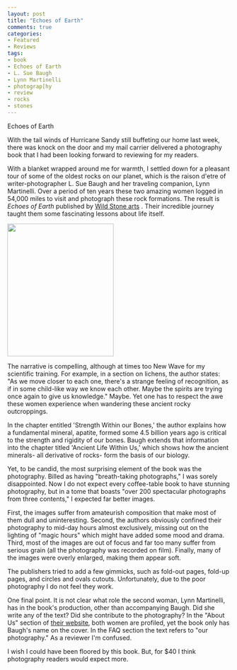 ```yaml
---
layout: post
title: "Echoes of Earth"
comments: true
categories:
- Featured
- Reviews
tags:
- book
- Echoes of Earth
- L. Sue Baugh
- Lynn Martinelli
- photograp[hy
- review
- rocks
- stones
---
```

Echoes of Earth

With the tail winds of Hurricane Sandy still buffeting our home last week, there was knock on the door and my mail carrier delivered a photography book that I had been looking forward to reviewing for my readers.

With a blanket wrapped around me for warmth, I settled down for a pleasant tour of some of the oldest rocks on our planet, which is the raison d'etre of writer-photographer L. Sue Baugh and her traveling companion, Lynn Martinelli. Over a period of ten years these two amazing women logged in 54,000 miles to visit and photograph these rock formations. The result is <em>Echoes of Earth</em> published by <a href="http://www.wildstonearts.com">Wild Stone arts</a> . Their incredible journey taught them some fascinating lessons about life itself.

<a href="http://blog.lesterpickerphoto.com/wp-content/uploads/2012/11/eoe_coverb.jpg"><img class="alignnone size-medium wp-image-2436" title="eoe_coverb" src="http://blog.lesterpickerphoto.com/wp-content/uploads/2012/11/eoe_coverb-240x300.jpg" alt="" width="240" height="300" /></a>

The narrative is compelling, although at times too New Wave for my scientific training. For example, in a section on lichens, the author states: "As we move closer to each one, there's a strange feeling of recognition, as if in some child-like way we know each other. Maybe the spirits are trying once again to give us knowledge." Maybe. Yet one has to respect the awe these women experience when wandering these ancient rocky outcroppings.

In the chapter entitled 'Strength Within our Bones,' the author explains how a fundamental mineral, apatite, formed some 4.5 billion years ago is critical to the strength and rigidity of our bones. Baugh extends that information into the chapter titled 'Ancient Life Within Us,' which shows how the ancient minerals- all derivative of rocks- form the basis of our biology.

Yet, to be candid, the most surprising element of the book was the photography. Billed as having "breath-taking photographs," I was sorely disappointed. Now I do not expect every coffee-table book to have stunning photography, but in a tome that boasts "over 200 spectacular photographs from three contents," I expected far better images.

First, the images suffer from amateurish composition that make most of them dull and uninteresting. Second, the authors obviously confined their photography to mid-day hours almost exclusively, missing out on the lighting of "magic hours" which might have added some mood and drama. Third, most of the images are out of focus and far too many suffer from serious grain (all the photography was recorded on film). Finally, many of the images were overly enlarged, making them appear soft.

The publishers tried to add a few gimmicks, such as fold-out pages, fold-up pages, and circles and ovals cutouts. Unfortunately, due to the poor photography I do not feel they work.

One final point. It is not clear what role the second woman, Lynn Martinelli, has in the book's production, other than accompanying Baugh. Did she write any of the text? Did she contribute to the photography? In the "About Us" section of <a href="http://www.wildstonearts.com">their website</a>, both women are profiled, yet the book only has Baugh's name on the cover. In the FAQ section the text refers to "our photography." As a reviewer I'm confused.

I wish I could have been floored by this book. But, for $40 I think photography readers would expect more.

&nbsp;

&nbsp;